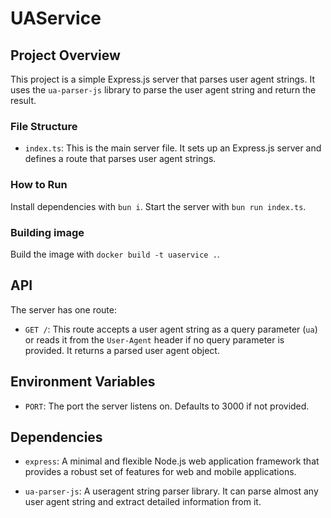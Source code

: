 # UAService

## Project Overview

This project is a simple Express.js server that parses user agent strings. It uses the `ua-parser-js` library to parse the user agent string and return the result.

### File Structure

- `index.ts`: This is the main server file. It sets up an Express.js server and defines a route that parses user agent strings.

### How to Run

Install dependencies with `bun i`.
Start the server with `bun run index.ts`.

### Building image

Build the image with `docker build -t uaservice .`.

## API

The server has one route:

- `GET /`: This route accepts a user agent string as a query parameter (`ua`) or reads it from the `User-Agent` header if no query parameter is provided. It returns a parsed user agent object.

## Environment Variables

- `PORT`: The port the server listens on. Defaults to 3000 if not provided.

## Dependencies

- `express`: A minimal and flexible Node.js web application framework that provides a robust set of features for web and mobile applications.

- `ua-parser-js`: A useragent string parser library. It can parse almost any user agent string and extract detailed information from it.
